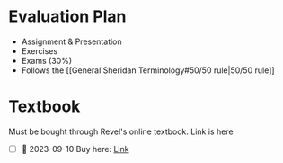 # Evaluation Plan
- Assignment & Presentation
- Exercises
- Exams (30%)
- Follows the [[General Sheridan Terminology#50/50 rule|50/50 rule]]

# Textbook
Must be bought through Revel's online textbook. Link is here
- [ ] 📅 2023-09-10 Buy here: <a href="https://socket.pearsoned.com/uiservice/dashboard/92ee3d2a-0c6f-42e7-9e8d-41e695d5732b">Link</a>

